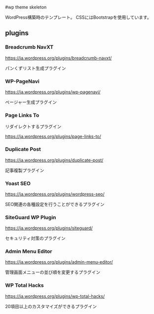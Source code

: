 #wp theme skeleton

WordPress構築時のテンプレート。
CSSにはBootstrapを使用しています。

## plugins

### Breadcrumb NavXT

https://ja.wordpress.org/plugins/breadcrumb-navxt/

パンくずリスト生成プラグイン

### WP-PageNavi

https://ja.wordpress.org/plugins/wp-pagenavi/

ページャー生成プラグイン

### Page Links To

リダイレクトするプラグイン

https://ja.wordpress.org/plugins/page-links-to/

### Duplicate Post

https://ja.wordpress.org/plugins/duplicate-post/

記事複製プラグイン

### Yoast SEO

https://ja.wordpress.org/plugins/wordpress-seo/

SEO関連の各種設定を行うことができるプラグイン


### SiteGuard WP Plugin

https://ja.wordpress.org/plugins/siteguard/

セキュリティ対策のプラグイン

### Admin Menu Editor

https://ja.wordpress.org/plugins/admin-menu-editor/

管理画面メニューの並び順を変更するプラグイン

### WP Total Hacks

https://ja.wordpress.org/plugins/wp-total-hacks/

20項目以上のカスタマイズができるプラグイン